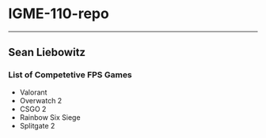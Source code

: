 # IGME-110-repo
---
## Sean Liebowitz

### List of Competetive FPS Games
- Valorant
- Overwatch 2
- CSGO 2
- Rainbow Six Siege
- Splitgate 2
